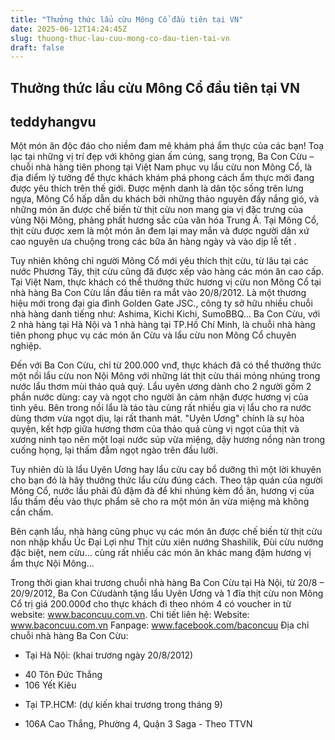 ```yaml
---
title: "Thưởng thức lẩu cừu Mông Cổ đầu tiên tại VN"
date: 2025-06-12T14:24:45Z
slug: thuong-thuc-lau-cuu-mong-co-dau-tien-tai-vn
draft: false
---
```


## Thưởng thức lẩu cừu Mông Cổ đầu tiên tại VN

## teddyhangvu

Một món ăn độc đáo cho niềm đam mê khám phá ẩm thực của các bạn!
Toạ lạc tại những vị trí đẹp với không gian ấm cúng, sang trọng, Ba Con Cừu – chuỗi nhà hàng tiên phong tại Việt Nam phục vụ lẩu cừu non Mông Cổ, là địa điểm lý tưởng để thực khách khám phá phong cách ẩm thực mới đang được yêu thích trên thế giới.
Được mệnh danh là dân tộc sống trên lưng ngựa, Mông Cổ hấp dẫn du khách bởi những thảo nguyên đầy nắng gió, và những món ăn được chế biến từ thịt cừu non mang gia vị đặc trưng của vùng Nội Mông, phảng phất hương sắc của văn hóa Trung Á. Tại Mông Cổ, thịt cừu được xem là một món ăn đem lại may mắn và được người dân xứ cao nguyên ưa chuộng trong các bữa ăn hàng ngày và vào dịp lễ tết .

​Tuy nhiên không chỉ người Mông Cổ mới yêu thích thịt cừu, từ lâu tại các nước Phương Tây, thịt cừu cũng đã được xếp vào hàng các món ăn cao cấp. Tại Việt Nam, thực khách có thể thưởng thức hương vị cừu non Mông Cổ tại nhà hàng Ba Con Cừu lần đầu tiên ra mắt vào 20/8/2012. Là một thương hiệu mới trong đại gia đình Golden Gate JSC., công ty sở hữu nhiều chuỗi nhà hàng danh tiếng như: Ashima, Kichi Kichi, SumoBBQ… Ba Con Cừu, với 2 nhà hàng tại Hà Nội và 1 nhà hàng tại TP.Hồ Chí Minh, là chuỗi nhà hàng tiên phong phục vụ các món ăn Cừu và lẩu cừu non Mông Cổ chuyên nghiệp. 

​Đến với Ba Con Cừu, chỉ từ 200.000 vnđ, thực khách đã có thể thưởng thức một nồi lẩu cừu non Nội Mông với những lát thịt cừu thái mỏng nhúng trong nước lẩu thơm mùi thảo quả quý. Lẩu uyên ương dành cho 2 người gồm 2 phần nước dùng: cay và ngọt cho người ăn cảm nhận được hương vị của tình yêu. Bên trong nồi lẩu là táo tàu cùng rất nhiều gia vị lẩu cho ra nước dùng thơm vừa ngọt dịu, lại rất thanh mát. "Uyên Ương" chính là sự hòa quyện, kết hợp giữa hương thơm của thảo quả cùng vị ngọt của thịt và xương ninh tạo nên một loại nước súp vừa miệng, dậy hương nồng nàn trong cuống họng, lại thấm đẫm ngọt ngào trên đầu lưỡi. 

​Tuy nhiên dù là lẩu Uyên Ương hay lẩu cừu cay bổ dưỡng thì một lời khuyên cho bạn đó là hãy thưởng thức lẩu cừu đúng cách. Theo tập quán của người Mông Cổ, nước lẩu phải đủ đậm đà để khi nhúng kèm đồ ăn, hương vị của lẩu thấm đều vào thực phẩm sẽ cho ra một món ăn vừa miệng mà không cần chấm.

​Bên cạnh lẩu, nhà hàng cũng phục vụ các món ăn được chế biến từ thịt cừu non nhập khẩu Úc Đại Lợi như Thịt cừu xiên nướng Shashilik, Đùi cừu nướng đặc biệt, nem cừu… cùng rất nhiều các món ăn khác mang đậm hương vị ẩm thực Nội Mông... 

​Trong thời gian khai trương chuỗi nhà hàng Ba Con Cừu tại Hà Nội, từ 20/8 – 20/9/2012, Ba Con Cừudành tặng lẩu Uyên Ương và 1 đĩa thịt cừu non Mông Cổ trị giá 200.000đ cho thực khách đi theo nhóm 4 có voucher in từ website: www.baconcuu.com.vn.
Chi tiết liên hệ:
Website: www.baconcuu.com.vn
Fanpage: www.facebook.com/baconcuu
Địa chỉ chuỗi nhà hàng Ba Con Cừu:
+ Tại Hà Nội: (khai trương ngày 20/8/2012)
- 40 Tôn Đức Thắng
- 106 Yết Kiêu
+ Tại TP.HCM: (dự kiến khai trương trong tháng 9)
- 106A Cao Thắng, Phường 4, Quận 3
 Saga - Theo TTVN